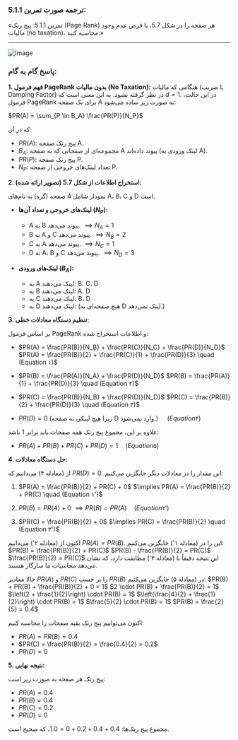 ### ترجمه صورت تمرین 5.1.1:

«تمرین 5.1.1: پیج رنک (Page Rank) هر صفحه را در شکل 5.7، با فرض عدم وجود مالیات (no taxation)، محاسبه کنید.»

---
![image](https://github.com/user-attachments/assets/9f3ad759-44fd-4e45-acaa-66578fe65553)

### پاسخ گام به گام:

**1. فهم فرمول PageRank بدون مالیات (No Taxation):**
هنگامی که مالیات (یا ضریب Damping Factor) در نظر گرفته نشود، به این معنی است که $d=1$. در این حالت، فرمول PageRank برای یک صفحه A به صورت زیر ساده می‌شود:

$PR(A) = \sum_{P \in B_A} \frac{PR(P)}{N_P}$

که در آن:
* $PR(A)$: پیج رنک صفحه A.
* $B_A$: مجموعه‌ای از صفحاتی که به صفحه A پیوند داده‌اند (لینک ورودی به A).
* $PR(P)$: پیج رنک صفحه P.
* $N_P$: تعداد لینک‌های خروجی از صفحه P.

**2. استخراج اطلاعات از شکل 5.7 (تصویر ارائه شده):**

نمودار شامل 4 صفحه (گره) به نام‌های A، B، C و D است.

* **لینک‌های خروجی و تعداد آن‌ها ($N_P$):**
    * A به B پیوند می‌دهد. $\implies N_A = 1$
    * B به A و C پیوند می‌دهد. $\implies N_B = 2$
    * C به A پیوند می‌دهد. $\implies N_C = 1$
    * D به A، B و C پیوند می‌دهد. $\implies N_D = 3$

* **لینک‌های ورودی ($B_A$):**
    * به A لینک می‌دهند: B، C، D
    * به B لینک می‌دهند: A، D
    * به C لینک می‌دهند: B، D
    * به D لینک می‌دهند: (هیچ صفحه‌ای به D لینک نمی‌دهد.)

**3. تنظیم دستگاه معادلات خطی:**

بر اساس فرمول PageRank و اطلاعات استخراج شده:

* $PR(A) = \frac{PR(B)}{N_B} + \frac{PR(C)}{N_C} + \frac{PR(D)}{N_D}$
    $PR(A) = \frac{PR(B)}{2} + \frac{PR(C)}{1} + \frac{PR(D)}{3} \quad (Equation ۱)$

* $PR(B) = \frac{PR(A)}{N_A} + \frac{PR(D)}{N_D}$
    $PR(B) = \frac{PR(A)}{1} + \frac{PR(D)}{3} \quad (Equation ۲)$

* $PR(C) = \frac{PR(B)}{N_B} + \frac{PR(D)}{N_D}$
    $PR(C) = \frac{PR(B)}{2} + \frac{PR(D)}{3} \quad (Equation ۳)$

* $PR(D) = 0$ (زیرا هیچ لینکی به صفحه D وارد نمی‌شود.) $\quad (Equation ۴)$

علاوه بر این، مجموع پیج رنک همه صفحات باید برابر 1 باشد:
* $PR(A) + PR(B) + PR(C) + PR(D) = 1 \quad (Equation ۵)$

**4. حل دستگاه معادلات:**

از (معادله ۴) می‌دانیم که $PR(D) = 0$. این مقدار را در معادلات دیگر جایگزین می‌کنیم:

1.  $PR(A) = \frac{PR(B)}{2} + PR(C) + 0$
    $\implies PR(A) = \frac{PR(B)}{2} + PR(C) \quad (Equation ۱')$

2.  $PR(B) = PR(A) + 0$
    $\implies PR(B) = PR(A) \quad (Equation ۲')$

3.  $PR(C) = \frac{PR(B)}{2} + 0$
    $\implies PR(C) = \frac{PR(B)}{2} \quad (Equation ۳')$

اکنون از (معادله ۲') می‌دانیم $PR(A) = PR(B)$. این را در (معادله ۱') جایگزین می‌کنیم:
$PR(B) = \frac{PR(B)}{2} + PR(C)$
$PR(B) - \frac{PR(B)}{2} = PR(C)$
$\frac{PR(B)}{2} = PR(C)$
این نتیجه دقیقاً با (معادله ۳') مطابقت دارد، که نشان می‌دهد محاسبات ما سازگار هستند.

حالا مقادیر $PR(A)$ و $PR(C)$ را بر حسب $PR(B)$ در (معادله ۵) جایگزین می‌کنیم:
$PR(B) + PR(B) + \frac{PR(B)}{2} + 0 = 1$
$2 \cdot PR(B) + \frac{PR(B)}{2} = 1$
$\left(2 + \frac{1}{2}\right) \cdot PR(B) = 1$
$\left(\frac{4}{2} + \frac{1}{2}\right) \cdot PR(B) = 1$
$\frac{5}{2} \cdot PR(B) = 1$
$PR(B) = \frac{2}{5} = 0.4$

اکنون می‌توانیم پیج رنک بقیه صفحات را محاسبه کنیم:
* $PR(A) = PR(B) = 0.4$
* $PR(C) = \frac{PR(B)}{2} = \frac{0.4}{2} = 0.2$
* $PR(D) = 0$

**5. نتیجه نهایی:**

پیج رنک هر صفحه به صورت زیر است:
* $PR(A) = 0.4$
* $PR(B) = 0.4$
* $PR(C) = 0.2$
* $PR(D) = 0$

مجموع پیج رنک‌ها: $0.4 + 0.4 + 0.2 + 0 = 1.0$، که صحیح است.
